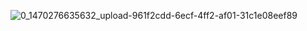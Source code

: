 ![0_1470276635632_upload-961f2cdd-6ecf-4ff2-af01-31c1e08eef89](https://leetcode.com/uploads/files/1470276635988-upload-961f2cdd-6ecf-4ff2-af01-31c1e08eef89.png)

